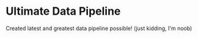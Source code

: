 # Ultimate Data Pipeline

Created latest and greatest data pipeline possible! (just kidding, I'm noob)

